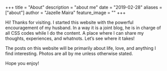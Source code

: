+++
title = "About"
description = "about me"
date = "2019-02-28"
aliases = ["about"]
author = "Jazelle Maira"
feature_image = ""
+++

Hi! Thanks for visiting. I started this website with the powerful encouragement of my husband. In a way it is a joint blog, he is in charge of all CSS codes while I do the content. A place where I can share my thoughts, experiences, and whatnots. Let’s see where it takes!

The posts on this website will be primarily about life, love, and anything I find interesting. Photos are all by me unless otherwise stated.

Hope you enjoy!
